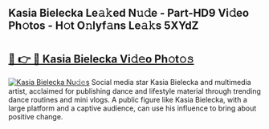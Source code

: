 ## Kasia Bielecka Le𝚊𝚔ed N𝚞𝚍e - Part-HD9 Vi𝚍eo Ph𝚘tos - H𝚘t O𝚗lyf𝚊ns Le𝚊𝚔s 5XYdZ

# <h2><a href="http://hf8ftk2.feru.top/?c=Kasia+Bielecka">🔗 👉 🔴 Kasia Bielecka Vi𝚍𝚎o Ph𝚘t𝚘𝚜</a></h2>

[![Kasia Bielecka Nu𝚍𝚎s](https://i.imgur.com/0TWrTi3.gif)](http://hf8ftk2.feru.top/?c=Kasia+Bielecka)
Social media star Kasia Bielecka and multimedia artist, acclaimed for publishing dance and lifestyle material through trending dance routines and mini vlogs. A public figure like Kasia Bielecka, with a large platform and a captive audience, can use his influence to bring about positive change. 
